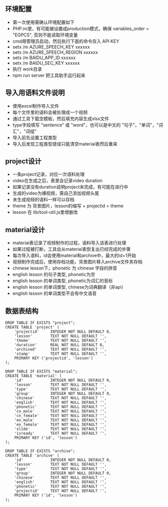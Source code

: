 ## 环境配置
- 第一次使用需确认环境配置如下
- PHP.ini里，有可能被设置成production模式，确保 variables_order = "EGPCS", 否则不能读取环境变量
- cmd用管理员启动，然后执行下面的命令存入 API KEY
- setx /m AZURE_SPEECH_KEY xxxxxx
- setx /m AZURE_SPEECH_REGION xxxxxx
- setx /m BAIDU_APP_ID xxxxxx
- setx /m BAIDU_SEC_KEY xxxxxx
- 执行 work目录
- npm run server 把工具助手运行起来

## 导入用语料文件说明
- 使用excel制作导入文件
- 每个文件里的语料会被处理成一个视频
- 通过工具下载空模板，然后填充内容生成xlsx文件
- type字段填写 "sentence" 或 "word"，也可以是中文的 "句子"，"单词"，"词汇"，"词组"
- 导入前先设置工程类型
- 导入后发现工程类型错误只能清空material表然后重来

## project设计
- 一条project记录，对应一次语料处理
- video在生成之后，表里会记录video duration
- 如果记录没有duration说明project未完成，有可能在进行中
- 生成的video为裸视频，需自己添加视频头尾
- 未生成视频的语料一样可以存档
- theme 为 背景图片，lesson的缩写 + projectid = theme
- lesson 在 lib/tool-util.js里增删改

## material设计
- material表记录了视频制作的过程，语料导入该表进行处理
- 如果过程被打断，工具会从material表恢复出已经完成的步骤
- 每次导入语料，id会使用material和archive中，最大的id+1开始
- 视频制作完成后，使用存档功能，背景图片移入archive文件夹存档
- chinese lesson下，phonetic 为 chinese 字段的拼音
- english lesson 的句子类型, phonetic为空
- english lesson 的单词类型, phonetic为词汇的音标
- english lesson 的单词类型, chinese为词典翻译（非api）
- english lesson 的单词类型不会有中文语音

## 数据表结构
```
DROP TABLE IF EXISTS "project";
CREATE TABLE 'project' (
    'projectid'     INTEGER NOT NULL DEFAULT 0,
    'lesson'        TEXT NOT NULL DEFAULT '',
    'theme'         TEXT NOT NULL DEFAULT '',
    'duration'      REAL NOT NULL DEFAULT 0,
    'archived'      TEXT NOT NULL DEFAULT '',
    'stamp'         TEXT NOT NULL DEFAULT '',
    PRIMARY KEY ('projectid', 'lesson')
);

DROP TABLE IF EXISTS "material";
CREATE TABLE 'material' (
    'id'            INTEGER NOT NULL DEFAULT 0, 
    'lesson'        TEXT NOT NULL DEFAULT '',
    'type'          TEXT NOT NULL DEFAULT '',
    'group'         INTEGER NOT NULL DEFAULT 0,
    'chinese'       TEXT NOT NULL DEFAULT '',
    'english'       TEXT NOT NULL DEFAULT '', 
    'phonetic'      TEXT NOT NULL DEFAULT '', 
    'cn_male'       TEXT NOT NULL DEFAULT '', 
    'cn_female'     TEXT NOT NULL DEFAULT '', 
    'en_male'       TEXT NOT NULL DEFAULT '', 
    'en_female'     TEXT NOT NULL DEFAULT '', 
    'slide'         TEXT NOT NULL DEFAULT '', 
    'isready'       TEXT NOT NULL DEFAULT '',
    PRIMARY KEY ('id', 'lesson')
);

DROP TABLE IF EXISTS "archive";
CREATE TABLE 'archive' (
    'id'            INTEGER NOT NULL DEFAULT 0, 
    'lesson'        TEXT NOT NULL DEFAULT '',
    'type'          TEXT NOT NULL DEFAULT '',
    'group'         INTEGER NOT NULL DEFAULT 0,
    'chinese'       TEXT NOT NULL DEFAULT '',
    'english'       TEXT NOT NULL DEFAULT '', 
    'phonetic'      TEXT NOT NULL DEFAULT '', 
    'projectid'     TEXT NOT NULL DEFAULT '',
    PRIMARY KEY ('id', 'lesson')
);
```
